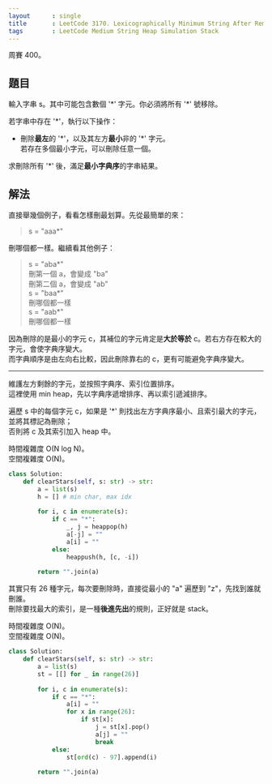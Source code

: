 ```yaml
---
layout      : single
title       : LeetCode 3170. Lexicographically Minimum String After Removing Stars
tags        : LeetCode Medium String Heap Simulation Stack
---
```

周賽 400。

## 題目

輸入字串 s。其中可能包含數個 '\*' 字元。你必須將所有 '\*' 號移除。  

若字串中存在 '\*'，執行以下操作：  

- 刪除**最左**的 '\*'，以及其左方**最小**非的 '\*' 字元。  
    若存在多個最小字元，可以刪除任意一個。  

求刪除所有 '\*' 後，滿足**最小字典序**的字串結果。  

## 解法

直接舉幾個例子，看看怎樣刪最划算。先從最簡單的來：  
> s = "aaa\*"  

刪哪個都一樣。繼續看其他例子：  

> s = "aba\*"  
> 刪第一個 a，會變成 "ba"  
> 刪第二個 a，會變成 "ab"  
> s = "baa\*"  
> 刪哪個都一樣  
> s = "aab\*"  
> 刪哪個都一樣  

因為刪除的是最小的字元 c，其補位的字元肯定是**大於等於** c。若右方存在較大的字元，會使字典序變大。  
而字典順序是由左向右比較，因此刪除靠右的 c，更有可能避免字典序變大。  

---

維護左方剩餘的字元，並按照字典序、索引位置排序。  
這裡使用 min heap，先以字典序遞增排序、再以索引遞減排序。  

遍歷 s 中的每個字元 c，如果是 '\*' 則找出左方字典序最小、且索引最大的字元，並將其標記為刪除；  
否則將 c 及其索引加入 heap 中。  

時間複雜度 O(N log N)。  
空間複雜度 O(N)。  

```python
class Solution:
    def clearStars(self, s: str) -> str:
        a = list(s)
        h = [] # min char, max idx
        
        for i, c in enumerate(s):
            if c == "*":
                _, j = heappop(h)
                a[-j] = ""
                a[i] = ""
            else:
                heappush(h, [c, -i])
                
        return "".join(a)
```

其實只有 26 種字元，每次要刪除時，直接從最小的 "a" 遍歷到 "z"，先找到誰就刪誰。  
刪除要找最大的索引，是一種**後進先出**的規則，正好就是 stack。  

時間複雜度 O(N)。  
空間複雜度 O(N)。  

```python
class Solution:
    def clearStars(self, s: str) -> str:
        a = list(s)
        st = [[] for _ in range(26)]
        
        for i, c in enumerate(s):
            if c == "*":
                a[i] = ""
                for x in range(26):
                    if st[x]:
                        j = st[x].pop()
                        a[j] = ""
                        break
            else:
                st[ord(c) - 97].append(i)
                
        return "".join(a)
```
